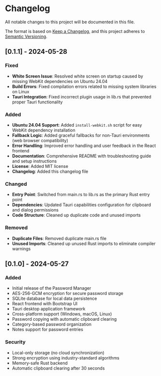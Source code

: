 # Changelog

All notable changes to this project will be documented in this file.

The format is based on [Keep a Changelog](https://keepachangelog.com/en/1.0.0/),
and this project adheres to [Semantic Versioning](https://semver.org/spec/v2.0.0.html).

## [0.1.1] - 2024-05-28

### Fixed
- **White Screen Issue**: Resolved white screen on startup caused by missing WebKit dependencies on Ubuntu 24.04
- **Build Errors**: Fixed compilation errors related to missing system libraries on Linux
- **Tauri Integration**: Fixed incorrect plugin usage in lib.rs that prevented proper Tauri functionality

### Added
- **Ubuntu 24.04 Support**: Added `install-webkit.sh` script for easy WebKit dependency installation
- **Fallback Logic**: Added graceful fallbacks for non-Tauri environments (web browser compatibility)
- **Error Handling**: Improved error handling and user feedback in the React frontend
- **Documentation**: Comprehensive README with troubleshooting guide and setup instructions
- **License**: Added MIT license
- **Changelog**: Added this changelog file

### Changed
- **Entry Point**: Switched from main.rs to lib.rs as the primary Rust entry point
- **Dependencies**: Updated Tauri capabilities configuration for clipboard and dialog permissions
- **Code Structure**: Cleaned up duplicate code and unused imports

### Removed
- **Duplicate Files**: Removed duplicate main.rs file
- **Unused Imports**: Cleaned up unused Rust imports to eliminate compiler warnings

## [0.1.0] - 2024-05-27

### Added
- Initial release of the Password Manager
- AES-256-GCM encryption for secure password storage
- SQLite database for local data persistence
- React frontend with Bootstrap UI
- Tauri desktop application framework
- Cross-platform support (Windows, macOS, Linux)
- Password copying with automatic clipboard clearing
- Category-based password organization
- Notes support for password entries

### Security
- Local-only storage (no cloud synchronization)
- Strong encryption using industry-standard algorithms
- Memory-safe Rust backend
- Automatic clipboard clearing after 30 seconds 